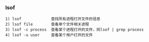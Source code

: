 ### lsof
	1) lsof				查找所有进程打开文件的信息
	2) lsof file 		查看单个文件相关进程
	3) lsof -c process	查看某个进程打开的文件，同lsof | grep process
	4) lsof -u user		查看某个用户打开的文件
	
